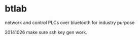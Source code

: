 btlab
=====

network and control PLCs over bluetooth for industry purpose 

20141026 make sure ssh key gen work.